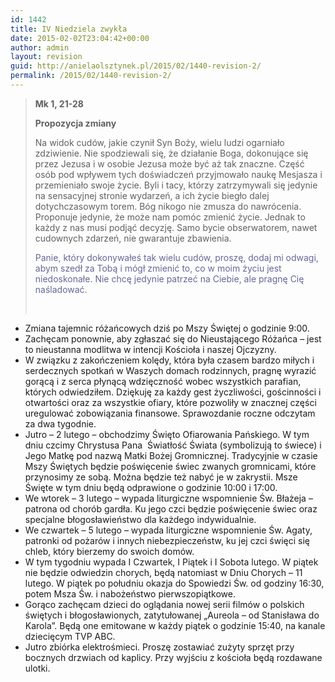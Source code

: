 ```yaml
---
id: 1442
title: IV Niedziela zwykła
date: 2015-02-02T23:04:42+00:00
author: admin
layout: revision
guid: http://anielaolsztynek.pl/2015/02/1440-revision-2/
permalink: /2015/02/1440-revision-2/
---
```

> **Mk 1, 21-28**
> 
> **Propozycja zmiany**
> 
> Na widok cudów, jakie czynił Syn Boży, wielu ludzi ogarniało zdziwienie. Nie spodziewali się, że działanie Boga, dokonujące się przez Jezusa i w osobie Jezusa może być aż tak znaczne. Część osób pod wpływem tych doświadczeń przyjmowało naukę Mesjasza i przemieniało swoje życie. Byli i tacy, którzy zatrzymywali się jedynie na sensacyjnej stronie wydarzeń, a ich życie biegło dalej dotychczasowym torem. Bóg nikogo nie zmusza do nawrócenia. Proponuje jedynie, że może nam pomóc zmienić życie. Jednak to każdy z nas musi podjąć decyzję. Samo bycie obserwatorem, nawet cudownych zdarzeń, nie gwarantuje zbawienia.
> 
> <span style="color: #666699;">Panie, który dokonywałeś tak wielu cudów, proszę, dodaj mi odwagi, abym szedł za Tobą i mógł zmienić to, co w moim życiu jest niedoskonałe. Nie chcę jedynie patrzeć na Ciebie, ale pragnę Cię naśladować.</span>
> 
> <span style="color: #666699;"><br /> </span>

  * Zmiana tajemnic różańcowych dziś po Mszy Świętej o godzinie 9:00.
  * Zachęcam ponownie, aby zgłaszać się do Nieustającego Różańca &#8211; jest to nieustanna modlitwa w intencji Kościoła i naszej Ojczyzny.
  * W związku z zakończeniem kolędy, która była czasem bardzo miłych i serdecznych spotkań w Waszych domach rodzinnych, pragnę wyrazić gorącą i z serca płynącą wdzięczność wobec wszystkich parafian, których odwiedziłem. Dziękuję za każdy gest życzliwości, gościnności i otwartości oraz za wszystkie ofiary, które pozwoliły w znacznej części uregulować zobowiązania finansowe. Sprawozdanie roczne odczytam za dwa tygodnie.
  * Jutro &#8211; 2 lutego &#8211; obchodzimy Święto Ofiarowania Pańskiego. W tym dniu czcimy Chrystusa Pana  Światłość Świata (symbolizują to świece) i Jego Matkę pod nazwą Matki Bożej Gromnicznej. Tradycyjnie w czasie Mszy Świętych będzie poświęcenie świec zwanych gromnicami, które przynosimy ze sobą. Można będzie też nabyć je w zakrystii. Msze Święte w tym dniu będą odprawione o godzinie 10:00 i 17:00.
  * We wtorek &#8211; 3 lutego &#8211; wypada liturgiczne wspomnienie Św. Błażeja &#8211; patrona od chorób gardła. Ku jego czci będzie poświęcenie świec oraz specjalne błogosławieństwo dla każdego indywidualnie.
  * We czwartek &#8211; 5 lutego &#8211; wypada liturgiczne wspomnienie Św. Agaty, patronki od pożarów i innych niebezpieczeństw, ku jej czci święci się chleb, który bierzemy do swoich domów.
  * W tym tygodniu wypada I Czwartek, I Piątek i I Sobota lutego. W piątek nie będzie odwiedzin chorych, będą natomiast w Dniu Chorych &#8211; 11 lutego. W piątek po południu okazja do Spowiedzi Św. od godziny 16:30, potem Msza Św. i nabożeństwo pierwszopiątkowe.
  * Gorąco zachęcam dzieci do oglądania nowej serii filmów o polskich świętych i błogosławionych, zatytułowanej &#8222;Aureola &#8211; od Stanisława do Karola&#8221;. Będą one emitowane w każdy piątek o godzinie 15:40, na kanale dziecięcym TVP ABC.
  * Jutro zbiórka elektrośmieci. Proszę zostawiać zużyty sprzęt przy bocznych drzwiach od kaplicy. Przy wyjściu z kościoła będą rozdawane ulotki.